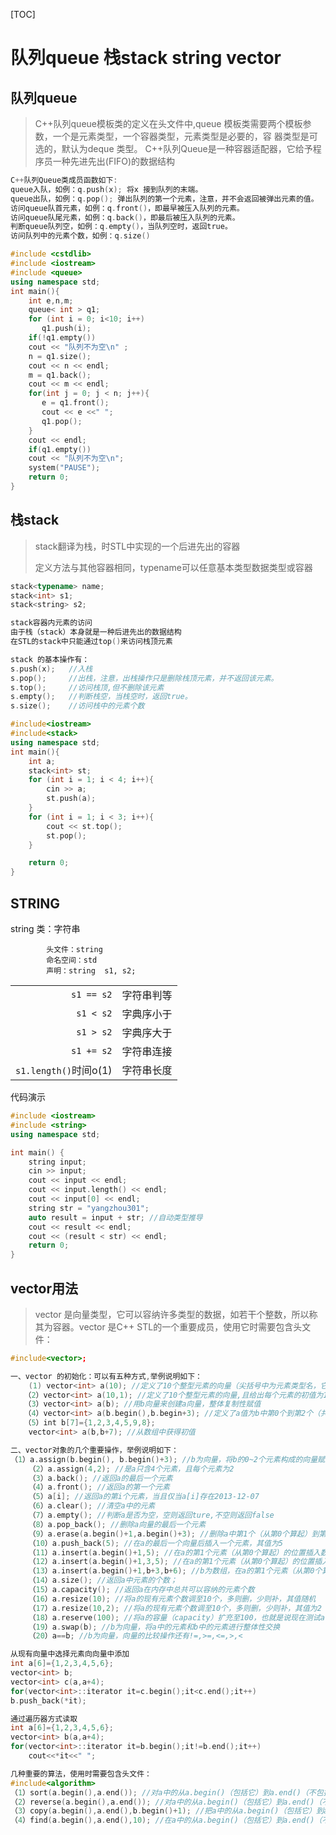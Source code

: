 [TOC]

# 队列queue 栈stack string vector

## 队列queue

> C++队列queue模板类的定义在头文件中,queue 模板类需要两个模板参数，一个是元素类型，一个容器类型，元素类型是必要的，容 器类型是可选的，默认为deque 类型。
> C++队列Queue是一种容器适配器，它给予程序员一种先进先出(FIFO)的数据结构

```c++
C++队列Queue类成员函数如下:
queue入队，如例：q.push(x); 将x 接到队列的末端。
queue出队，如例：q.pop(); 弹出队列的第一个元素，注意，并不会返回被弹出元素的值。
访问queue队首元素，如例：q.front()，即最早被压入队列的元素。
访问queue队尾元素，如例：q.back()，即最后被压入队列的元素。
判断queue队列空，如例：q.empty()，当队列空时，返回true。
访问队列中的元素个数，如例：q.size()
```

```c++
#include <cstdlib>
#include <iostream>
#include <queue>
using namespace std;
int main(){
    int e,n,m;
    queue< int > q1;
    for (int i = 0; i<10; i++)
       q1.push(i);
    if(!q1.empty())
    cout << "队列不为空\n" ;
    n = q1.size();
    cout << n << endl;
    m = q1.back();
    cout << m << endl;
    for(int j = 0; j < n; j++){
       e = q1.front();
       cout << e <<" ";
       q1.pop();
    }
    cout << endl;
    if(q1.empty())
    cout << "队列不为空\n";
    system("PAUSE");
    return 0;
}
```

## 栈stack

> stack翻译为栈，时STL中实现的一个后进先出的容器
>
> 定义方法与其他容器相同，typename可以任意基本类型数据类型或容器

```c++
stack<typename> name;
stack<int> s1;
stack<string> s2;
```

```c++
stack容器内元素的访问
由于栈（stack）本身就是一种后进先出的数据结构
在STL的stack中只能通过top()来访问栈顶元素
```

```c++
stack 的基本操作有：
s.push(x);   //入栈
s.pop();     //出栈，注意，出栈操作只是删除栈顶元素，并不返回该元素。
s.top();     //访问栈顶,但不删除该元素
s.empty();   //判断栈空，当栈空时，返回true。
s.size();    //访问栈中的元素个数
```

```c++
#include<iostream>
#include<stack>
using namespace std;
int main(){
	int a;
	stack<int> st;
	for (int i = 1; i < 4; i++){
		cin >> a;
		st.push(a);
	}
	for (int i = 1; i < 3; i++){
		cout << st.top();
		st.pop();
	}

	return 0;
}
```

## STRING

string 类：字符串

			头文件：string
			命名空间：std
			声明：string  s1, s2;

|                       |            |
| --------------------: | :--------- |
|            `s1 == s2` | 字符串判等 |
|             `s1 < s2` | 字典序小于 |
|             `s1 > s2` | 字典序大于 |
|            `s1 += s2` | 字符串连接 |
| `s1.length()`时间o(1) | 字符串长度 |

代码演示

```c++
#include <iostream>
#include <string>
using namespace std;

int main() {
	string input;
    cin >> input;
	cout << input << endl;
    cout << input.length() << endl;
    cout << input[0] << endl;
    string str = "yangzhou301";
    auto result = input + str; //自动类型推导
    cout << result << endl;
    cout << (result < str) << endl;
    return 0;
}
```

## vector用法

> vector 是向量类型，它可以容纳许多类型的数据，如若干个整数，所以称其为容器。vector 是C++ STL的一个重要成员，使用它时需要包含头文件：

```c++
#include<vector>;
```

```c++
一、vector 的初始化：可以有五种方式,举例说明如下：
    (1) vector<int> a(10); //定义了10个整型元素的向量（尖括号中为元素类型名，它可以是任何合法的数据类型），但没有给出初值，其值是不确定的。
   （2）vector<int> a(10,1); //定义了10个整型元素的向量,且给出每个元素的初值为1
   （3）vector<int> a(b); //用b向量来创建a向量，整体复制性赋值
   （4）vector<int> a(b.begin(),b.begin+3); //定义了a值为b中第0个到第2个（共3个）元素
   （5）int b[7]={1,2,3,4,5,9,8};
 	vector<int> a(b,b+7); //从数组中获得初值
```

```c++
二、vector对象的几个重要操作，举例说明如下：
（1）a.assign(b.begin(), b.begin()+3); //b为向量，将b的0~2个元素构成的向量赋给a
    （2）a.assign(4,2); //是a只含4个元素，且每个元素为2
    （3）a.back(); //返回a的最后一个元素
    （4）a.front(); //返回a的第一个元素
    （5）a[i]; //返回a的第i个元素，当且仅当a[i]存在2013-12-07
    （6）a.clear(); //清空a中的元素
    （7）a.empty(); //判断a是否为空，空则返回ture,不空则返回false
    （8）a.pop_back(); //删除a向量的最后一个元素
    （9）a.erase(a.begin()+1,a.begin()+3); //删除a中第1个（从第0个算起）到第2个元素，也就是说删除的元素从a.begin()+1算起（包括它）一直到a.begin()+         3（不包括它）
    （10）a.push_back(5); //在a的最后一个向量后插入一个元素，其值为5
    （11）a.insert(a.begin()+1,5); //在a的第1个元素（从第0个算起）的位置插入数值5，如a为1,2,3,4，插入元素后为1,5,2,3,4
    （12）a.insert(a.begin()+1,3,5); //在a的第1个元素（从第0个算起）的位置插入3个数，其值都为5
    （13）a.insert(a.begin()+1,b+3,b+6); //b为数组，在a的第1个元素（从第0个算起）的位置插入b的第3个元素到第5个元素（不包括b+6），如b为1,2,3,4,5,9,8         ，插入元素后为1,4,5,9,2,3,4,5,9,8
    （14）a.size(); //返回a中元素的个数；
    （15）a.capacity(); //返回a在内存中总共可以容纳的元素个数
    （16）a.resize(10); //将a的现有元素个数调至10个，多则删，少则补，其值随机
    （17）a.resize(10,2); //将a的现有元素个数调至10个，多则删，少则补，其值为2
    （18）a.reserve(100); //将a的容量（capacity）扩充至100，也就是说现在测试a.capacity();的时候返回值是100.这种操作只有在需要给a添加大量数据的时候才         显得有意义，因为这将避免内存多次容量扩充操作（当a的容量不足时电脑会自动扩容，当然这必然降低性能） 
    （19）a.swap(b); //b为向量，将a中的元素和b中的元素进行整体性交换
    （20）a==b; //b为向量，向量的比较操作还有!=,>=,<=,>,<

```

```c++
从现有向量中选择元素向向量中添加
int a[6]={1,2,3,4,5,6};
vector<int> b;
vector<int> c(a,a+4);
for(vector<int>::iterator it=c.begin();it<c.end();it++)
b.push_back(*it);
```

```c++
通过遍历器方式读取
int a[6]={1,2,3,4,5,6};
vector<int> b(a,a+4);
for(vector<int>::iterator it=b.begin();it!=b.end();it++)
    cout<<*it<<" ";
```

```c++
几种重要的算法，使用时需要包含头文件：
#include<algorithm>
（1）sort(a.begin(),a.end()); //对a中的从a.begin()（包括它）到a.end()（不包括它）的元素进行从小到大排列
（2）reverse(a.begin(),a.end()); //对a中的从a.begin()（包括它）到a.end()（不包括它）的元素倒置，但不排列，如a中元素为1,3,2,4,倒置后为4,2,3,1
（3）copy(a.begin(),a.end(),b.begin()+1); //把a中的从a.begin()（包括它）到a.end()（不包括它）的元素复制到b中，从b.begin()+1的位置（包括它）开        始复制，覆盖掉原有元素
（4）find(a.begin(),a.end(),10); //在a中的从a.begin()（包括它）到a.end()（不包括它）的元素中查找10，若存在返回其在向量中的位置
```

